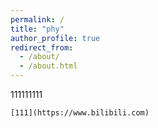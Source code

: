 ```yaml
---
permalink: /
title: "phy"
author_profile: true
redirect_from: 
  - /about/
  - /about.html
---
```


111111111
```
[111](https://www.bilibili.com)

```
